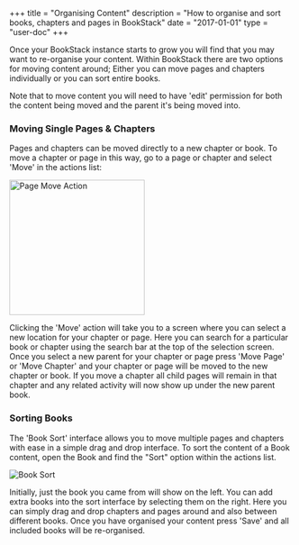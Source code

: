 +++
title = "Organising Content"
description = "How to organise and sort books, chapters and pages in BookStack"
date = "2017-01-01"
type = "user-doc"
+++

Once your BookStack instance starts to grow you will find that you may want to re-organise your content. Within BookStack there are two options for moving content around; Either you can move pages and chapters individually or you can sort entire books.

Note that to move content you will need to have 'edit' permission for both the content being moved and the parent it's being moved into.

### Moving Single Pages & Chapters

Pages and chapters can be moved directly to a new chapter or book. To move a chapter or page in this way, go to a page or chapter and select 'Move' in the actions list:

<img alt="Page Move Action" src="/images/docs/page-move.png" width="240">

Clicking the 'Move' action will take you to a screen where you can select a new location for your chapter or page. Here you can search for a particular book or chapter using the search bar at the top of the selection screen. Once you select a new parent for your chapter or page press 'Move Page' or 'Move Chapter' and your chapter or page will be moved to the new chapter or book. If you move a chapter all child pages will remain in that chapter and any related activity will now show up under the new parent book.

### Sorting Books

The 'Book Sort' interface allows you to move multiple pages and chapters with ease in a simple drag and drop interface. To sort the content of a Book content, open the Book and find the "Sort" option within the actions list.

![Book Sort](/images/docs/book-sort.png)

Initially, just the book you came from will show on the left. You can add extra books into the sort interface by selecting them on the right. Here you can simply drag and drop chapters and pages around and also between different books. Once you have organised your content press 'Save' and all included books will be re-organised.
